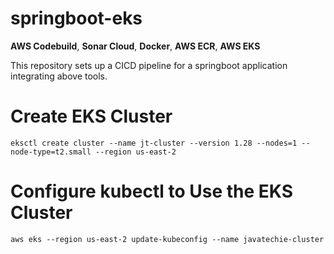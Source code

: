 
# springboot-eks
**AWS Codebuild**, **Sonar Cloud**, **Docker**, **AWS ECR**, **AWS EKS**

This repository sets up a CICD pipeline for a springboot application integrating above tools.

# Create EKS Cluster

```eksctl create cluster --name jt-cluster --version 1.28 --nodes=1 --node-type=t2.small --region us-east-2```

# Configure kubectl to Use the EKS Cluster

```aws eks --region us-east-2 update-kubeconfig --name javatechie-cluster```
